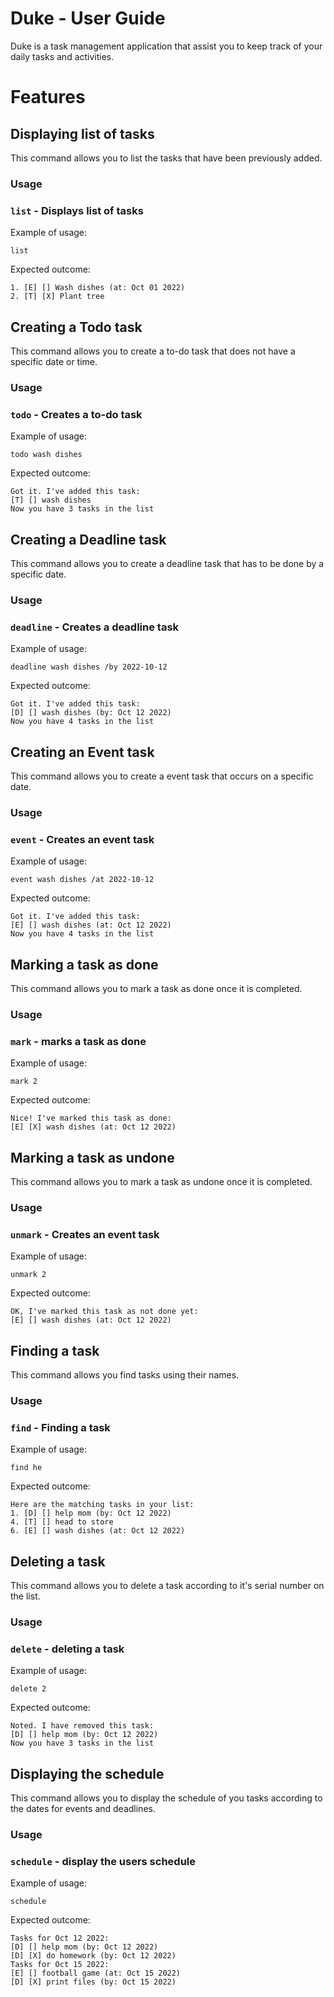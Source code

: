# Duke - User Guide

Duke is a task management application that assist you to keep track of your daily tasks and activities.

# Features 

## Displaying list of tasks

This command allows you to list the tasks that have been previously added.

### Usage

### `list` - Displays list of tasks

Example of usage:

`list`

Expected outcome:
```
1. [E] [] Wash dishes (at: Oct 01 2022)
2. [T] [X] Plant tree
```
## Creating a Todo task

This command allows you to create a to-do task that does not have a specific date or time.

### Usage

### `todo` - Creates a to-do task

Example of usage:

`todo wash dishes`

Expected outcome:
```
Got it. I've added this task:
[T] [] wash dishes
Now you have 3 tasks in the list
```
## Creating a Deadline task

This command allows you to create a deadline task that has to be done by a specific date.

### Usage

### `deadline` - Creates a deadline task

Example of usage:

`deadline wash dishes /by 2022-10-12`

Expected outcome:
```
Got it. I've added this task:
[D] [] wash dishes (by: Oct 12 2022)
Now you have 4 tasks in the list
```
## Creating an Event task

This command allows you to create a event task that occurs on a specific date.

### Usage

### `event` - Creates an event task

Example of usage:

`event wash dishes /at 2022-10-12`

Expected outcome:
```
Got it. I've added this task:
[E] [] wash dishes (at: Oct 12 2022)
Now you have 4 tasks in the list
```
## Marking a task as done

This command allows you to mark a task as done once it is completed.

### Usage

### `mark` - marks a task as done

Example of usage:

`mark 2`

Expected outcome:
```
Nice! I've marked this task as done:
[E] [X] wash dishes (at: Oct 12 2022)
```
## Marking a task as undone

This command allows you to mark a task as undone once it is completed.

### Usage

### `unmark` - Creates an event task

Example of usage:

`unmark 2`

Expected outcome:
```
OK, I've marked this task as not done yet:
[E] [] wash dishes (at: Oct 12 2022)
```
## Finding a task

This command allows you find tasks using their names.

### Usage

### `find` - Finding a task

Example of usage:

`find he`

Expected outcome:
```
Here are the matching tasks in your list:
1. [D] [] help mom (by: Oct 12 2022)
4. [T] [] head to store
6. [E] [] wash dishes (at: Oct 12 2022)
```
## Deleting a task

This command allows you to delete a task according to it's serial number on the list.

### Usage

### `delete` - deleting a task

Example of usage:

`delete 2`

Expected outcome:
```
Noted. I have removed this task:
[D] [] help mom (by: Oct 12 2022)
Now you have 3 tasks in the list
```
## Displaying the schedule

This command allows you to display the schedule of you tasks according to the dates for events and deadlines.

### Usage

### `schedule` - display the users schedule

Example of usage:

`schedule`

Expected outcome:
```
Tasks for Oct 12 2022: 
[D] [] help mom (by: Oct 12 2022)
[D] [X] do homework (by: Oct 12 2022)
Tasks for Oct 15 2022: 
[E] [] football game (at: Oct 15 2022)
[D] [X] print files (by: Oct 15 2022)
```